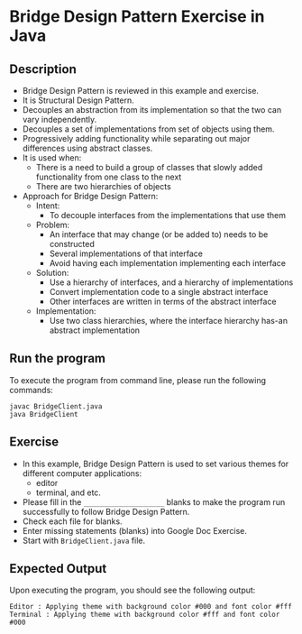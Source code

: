 # Bridge Design Pattern Exercise in Java

## Description
* Bridge Design Pattern is reviewed in this example and exercise.
* It is Structural Design Pattern.
* Decouples an abstraction from its implementation so that the two can vary independently.
* Decouples a set of implementations from set of objects using them.
* Progressively adding functionality while separating out major differences using abstract classes.
* It is used when:
  * There is a need to build a group of classes that slowly added functionality from one class to the next
  * There are two hierarchies of objects
* Approach for Bridge Design Pattern:
  * Intent:
    * To decouple interfaces from the implementations that use them
  * Problem:
    * An interface that may change (or be added to) needs to be constructed
    * Several implementations of that interface
    * Avoid having each implementation implementing each interface
  * Solution:
    * Use a hierarchy of interfaces, and a hierarchy of implementations
    * Convert implementation code to a single abstract interface
    * Other interfaces are written in terms of the abstract interface
  * Implementation:
    * Use two class hierarchies, where the interface hierarchy has-an abstract implementation

## Run the program
To execute the program from command line, please run the following commands:
```
javac BridgeClient.java
java BridgeClient
```

## Exercise
* In this example, Bridge Design Pattern is used to set various themes for different computer applications:
  * editor
  * terminal, and etc.
* Please fill in the `____________________`  blanks to make the program run successfully to follow Bridge Design Pattern.
* Check each file for blanks.
* Enter missing statements (blanks) into Google Doc Exercise.
* Start with `BridgeClient.java` file.

## Expected Output
Upon executing the program, you should see the following output:

```
Editor : Applying theme with background color #000 and font color #fff
Terminal : Applying theme with background color #fff and font color #000
```
